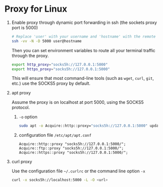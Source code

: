 # Proxy for Linux 

1. Enable proxy through dynamic port forwarding in ssh (the sockets proxy port is 5000)

    ```bash
    # Replace 'user' with your username and 'hostname' with the remote host address
    ssh -vv -N -D 5000 user@hostname
    ```

    Then you can set environment variables to route all your terminal traffic through the proxy.

    ```bash
    export http_proxy="socks5h://127.0.0.1:5000"
    export https_proxy="socks5h://127.0.0.1:5000"
    ```

    This will ensure that most command-line tools (such as `wget`, `curl`, `git`, etc.) use the SOCKS5 proxy by default.

1. apt proxy 

    Assume the proxy is on localhost at port 5000, using the SOCKS5 protocol.

    1. `-o` option

        ```bash
        sudo apt -o Acquire::http::proxy="socks5h://127.0.0.1:5000" update
        ```

    2. configuration file `/etc/apt/apt.conf`

        ```
        Acquire::http::proxy "socks5h://127.0.0.1:5000/";
        Acquire::ftp::proxy "socks5h://127.0.0.1:5000/";
        Acquire::https::proxy "socks5h://127.0.0.1:5000/";
        ```

1. curl proxy

   Use the configuration file `~/.curlrc` or the command line option `-x`

    ```bash
    curl -x socks5h://localhost:5000 -L -O <url>
    ```